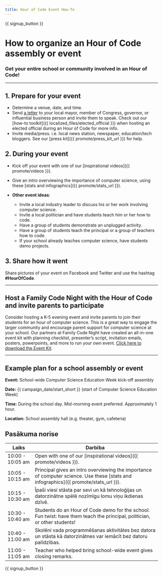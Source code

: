 ```yaml
---
title: Hour of Code Event How-To
---
```


{{ signup_button }}

# How to organize an Hour of Code assembly or event

### Get your entire school or community involved in an Hour of Code!

* * *

## 1. Prepare for your event

- Determine a venue, date, and time.
- Send [a letter](https://hourofcode.com/promote/resources#sample-emails) to your local mayor, member of Congress, governor, or influential business person and invite them to speak. Check out our [how-to toolkit]({{ localized_files/elected_official }}) when hosting an elected official during an Hour of Code for more info.
- Invite media/press. i.e. local news station, newspaper, education/tech bloggers. See our [press kit]({{ promote/press_kit_url }}) for help.

## 2. During your event

- Kick off your event with one of our [inspirational videos]({{ promote/videos }}).
- Give an intro overviewing the importance of computer science, using these [stats and infographics]({{ promote/stats_url }}).   
      
    
- **Other event ideas**: 
    - Invite a local industry leader to discuss his or her work involving computer science.
    - Invite a local politician and have students teach him or her how to code.
    - Have a group of students demonstrate an unplugged activity.
    - Have a group of students teach the principal or a group of teachers how to code.
    - If your school already teaches computer science, have students demo projects.

## 3. Share how it went

Share pictures of your event on Facebook and Twitter and use the hashtag **#HourOfCode**.

* * *

## Host a Family Code Night with the Hour of Code and invite parents to participate

Consider hosting a K-5 evening event and invite parents to join their students for an hour of computer science. This is a great way to engage the larger community and encourage parent support for computer science at your school. Our partners at Family Code Night have created an all-in-one event kit with planning checklist, presenter’s script, invitation emails, posters, powerpoints, and more to run your own event. [Click here to download the Event Kit](http://www.familycodenight.org/DownloadCodeDotOrg.html).

* * *

## Example plan for a school assembly or event

**Event:** School-wide Computer Science Education Week kick-off assembly

**Date:** {{ campaign_date/start_short }} (start of Computer Science Education Week)

**Time:** During the school day. Mid-morning event preferred. Approximately 1 hour.

**Location:** School assembly hall (e.g. theater, gym, cafeteria)

## Pasākuma norise

| Laiks            | Darbība                                                                                                                               |
| ---------------- | ------------------------------------------------------------------------------------------------------------------------------------- |
| 10:00 - 10:05 am | Open with one of our [inspirational videos]({{ promote/videos }}).                                                                    |
| 10:05 - 10:15 am | Principal gives an intro overviewing the importance of computer science. Use these [stats and infographics]({{ promote/stats_url }}). |
| 10:15 - 10:30 am | Īpaši viesi stāsta par sevi un kā tehnoloģijas un datorzinātne spēlē nozīmīgu lomu viņu ikdienas dzīvē.                               |
| 10:30 - 10:40 am | Students do an Hour of Code demo for the school. Fun twist: have them teach the principal, politician, or other students!             |
| 10:40 - 11:00 am | Skolēni vada programmēšanas aktivitātes bez datora un stāsta kā datorzinātnes var iemācīt bez datoru palīdzības.                      |
| 11:00 - 11:05 am | Teacher who helped bring school-wide event gives closing remarks.                                                                     |

{{ signup_button }}
